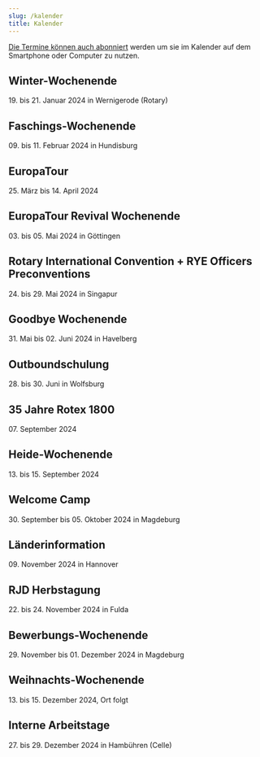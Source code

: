 ```yaml
---
slug: /kalender
title: Kalender
---
```


[Die Termine können auch abonniert](https://storage.rotex1800.de/remote.php/dav/public-calendars/St4BEmjY2CqQaqHt?export) werden um sie im Kalender auf dem
Smartphone oder Computer zu nutzen.

## Winter-Wochenende
19\. bis 21. Januar 2024 in Wernigerode (Rotary)

## Faschings-Wochenende
09\. bis 11. Februar 2024 in Hundisburg

## EuropaTour
25\. März bis 14. April 2024

## EuropaTour Revival Wochenende
03\. bis 05. Mai 2024 in Göttingen

## Rotary International Convention + RYE Officers Preconventions
24\. bis 29. Mai 2024 in Singapur

## Goodbye Wochenende
31\. Mai bis 02. Juni 2024 in Havelberg

## Outboundschulung
28\. bis 30. Juni in Wolfsburg

## 35 Jahre Rotex 1800
07\. September 2024

## Heide-Wochenende
13\. bis 15. September 2024

## Welcome Camp
30\. September bis 05. Oktober 2024 in Magdeburg

## Länderinformation
09\. November 2024 in Hannover

## RJD Herbstagung
22\. bis 24. November 2024 in Fulda

## Bewerbungs-Wochenende
29\. November bis 01. Dezember 2024 in Magdeburg

## Weihnachts-Wochenende
13\. bis 15. Dezember 2024, Ort folgt

## Interne Arbeitstage
27\. bis 29. Dezember 2024 in Hambühren (Celle)